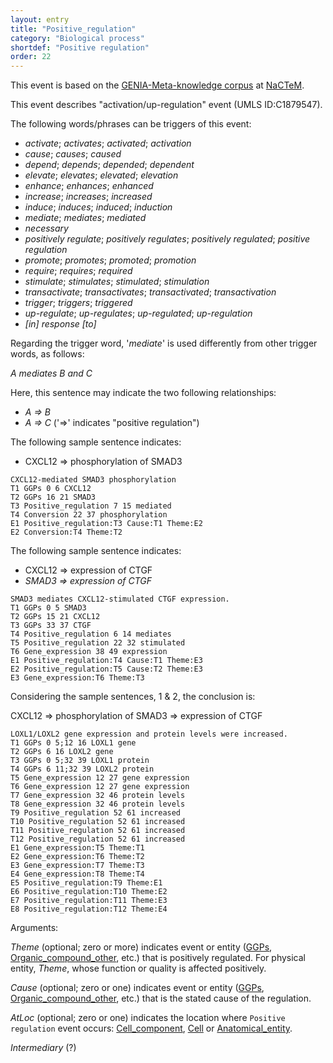 ```yaml
---
layout: entry
title: "Positive_regulation"
category: "Biological process"
shortdef: "Positive regulation"
order: 22
---
```


This event is based on the <a href="http://www.nactem.ac.uk/meta-knowledge/">GENIA-Meta-knowledge corpus</a> at <a href="http://www.nactem.ac.uk/">NaCTeM</a>.

This event describes "activation/up-regulation" event (UMLS ID:C1879547).

The following words/phrases can be triggers of this event:

- *activate*; *activates*; *activated*; *activation*
- *cause*; *causes*; *caused*
- *depend*; *depends*; *depended*; *dependent*
- *elevate*; *elevates*; *elevated*; *elevation*
- *enhance*; *enhances*; *enhanced*
- *increase*; *increases*; *increased*
- *induce*; *induces*; *induced*; *induction*
- *mediate*; *mediates*; *mediated*
- *necessary*
- *positively regulate*; *positively regulates*; *positively regulated*; *positive regulation*
- *promote*; *promotes*; *promoted*; *promotion*
- *require*; *requires*; *required*
- *stimulate*; *stimulates*; *stimulated*; *stimulation*
- *transactivate*; *transactivates*; *transactivated*; *transactivation*
- *trigger*; *triggers*; *triggered*
- *up-regulate*; *up-regulates*; *up-regulated*; *up-regulation*
- *[in] response [to]*

Regarding the trigger word, '*mediate*' is used differently from other trigger words, as follows:

*A mediates B and C*

Here, this sentence may indicate the two following relationships:
- *A => B*
- *A => C*
('=>' indicates "positive regulation")

The following sample sentence indicates:
- CXCL12 => phosphorylation of SMAD3
~~~ ann
CXCL12-mediated SMAD3 phosphorylation
T1 GGPs 0 6 CXCL12
T2 GGPs 16 21 SMAD3
T3 Positive_regulation 7 15 mediated
T4 Conversion 22 37 phosphorylation
E1 Positive_regulation:T3 Cause:T1 Theme:E2
E2 Conversion:T4 Theme:T2
~~~

The following sample sentence indicates:
- CXCL12 => expression of CTGF
- *SMAD3 => expression of CTGF*
~~~ ann
SMAD3 mediates CXCL12-stimulated CTGF expression.
T1 GGPs 0 5 SMAD3
T2 GGPs 15 21 CXCL12
T3 GGPs 33 37 CTGF
T4 Positive_regulation 6 14 mediates
T5 Positive_regulation 22 32 stimulated
T6 Gene_expression 38 49 expression
E1 Positive_regulation:T4 Cause:T1 Theme:E3
E2 Positive_regulation:T5 Cause:T2 Theme:E3
E3 Gene_expression:T6 Theme:T3
~~~

Considering the sample sentences, 1 & 2, the conclusion is:

CXCL12 => phosphorylation of SMAD3 => expression of CTGF

~~~ ann
LOXL1/LOXL2 gene expression and protein levels were increased.
T1 GGPs 0 5;12 16 LOXL1 gene
T2 GGPs 6 16 LOXL2 gene
T3 GGPs 0 5;32 39 LOXL1 protein
T4 GGPs 6 11;32 39 LOXL2 protein
T5 Gene_expression 12 27 gene expression
T6 Gene_expression 12 27 gene expression
T7 Gene_expression 32 46 protein levels
T8 Gene_expression 32 46 protein levels
T9 Positive_regulation 52 61 increased
T10 Positive_regulation 52 61 increased
T11 Positive_regulation 52 61 increased
T12 Positive_regulation 52 61 increased
E1 Gene_expression:T5 Theme:T1
E2 Gene_expression:T6 Theme:T2
E3 Gene_expression:T7 Theme:T3
E4 Gene_expression:T8 Theme:T4
E5 Positive_regulation:T9 Theme:E1
E6 Positive_regulation:T10 Theme:E2
E7 Positive_regulation:T11 Theme:E3
E8 Positive_regulation:T12 Theme:E4
~~~

Arguments:

*Theme* (optional; zero or more) indicates event or entity ([GGPs](), [Organic_compound_other](), etc.) that is positively regulated. For physical entity, *Theme*, whose function or quality is affected positively.

*Cause* (optional; zero or one) indicates event or entity ([GGPs](), [Organic_compound_other](), etc.) that is the stated cause of the regulation.

*AtLoc* (optional; zero or one) indicates the location where `Positive regulation` event occurs: [Cell_component](), [Cell]() or [Anatomical_entity]().

*Intermediary* (?)

<!---
The *atLoc*, *fromLoc* and *toLoc* for this event must be [Subject](), [Anatomical_entity](), [Cell](), [Cell_component]() and [Entity Property]().

The other arguments, such as *Cause*, *Theme*, *Participant*, and *Product*, for this event can be any entities or events.
--->

<!--details-->



